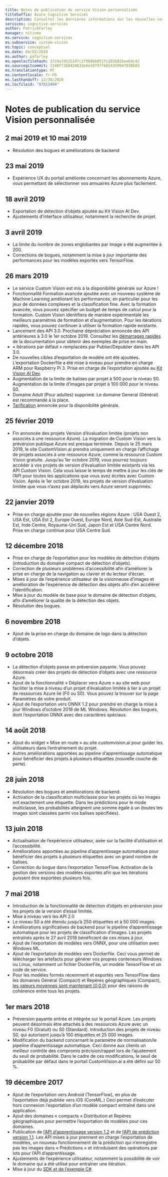 ```yaml
---
title: Notes de publication du service Vision personnalisée
titleSuffix: Azure Cognitive Services
description: Consultez les dernières informations sur les nouvelles versions fournies par l’équipe Custom Vision.
services: cognitive-services
author: PatrickFarley
manager: nitinme
ms.service: cognitive-services
ms.subservice: custom-vision
ms.topic: conceptual
ms.date: 04/03/2019
ms.author: pafarley
ms.openlocfilehash: 3724a7d515197c1f969bb051fc201b82bee64c42
ms.sourcegitcommit: 1140ff2b0424633e6e10797f6654359947038b8d
ms.translationtype: HT
ms.contentlocale: fr-FR
ms.lasthandoff: 12/30/2020
ms.locfileid: "97813494"
---
```

# <a name="custom-vision-service-release-notes"></a>Notes de publication du service Vision personnalisée

## <a name="may-2-2019-and-may-10-2019"></a>2 mai 2019 et 10 mai 2019

- Résolution des bogues et améliorations de backend

## <a name="may-23-2019"></a>23 mai 2019

- Expérience UX du portail améliorée concernant les abonnements Azure, vous permettant de sélectionner vos annuaires Azure plus facilement.

## <a name="april-18-2019"></a>18 avril 2019 

- Exportation de détection d’objets ajoutée au Kit Vision AI Dev.
- Ajustements d’interface utilisateur, notamment la recherche de projet.

## <a name="april-3-2019"></a>3 avril 2019

- La limite du nombre de zones englobantes par image a été augmentée à 200. 
- Corrections de bogues, notamment la mise à jour importante des performances pour les modèles exportés vers TensorFlow. 

## <a name="march-26-2019"></a>26 mars 2019

- Le service Custom Vision est mis à la disponibilité générale sur Azure !
- Fonctionnalité Formation avancée ajoutée avec un nouveau système de Machine Learning améliorant les performances, en particulier pour les jeux de données complexes et la classification fine. Avec la formation avancée, vous pouvez spécifier un budget de temps de calcul pour la formation. Custom Vision identifiera de manière expérimentale les meilleurs paramètres de formation et d’augmentation. Pour les itérations rapides, vous pouvez continuer à utiliser la formation rapide existante.
- Lancement des API 3.0. Prochaine dépréciation annoncée des API antérieures à 3.0 le 1er octobre 2019. Consultez les [démarrages rapides](./quickstarts/image-classification.md) de la documentation pour obtenir des exemples de prise en main.
- « Itérations par défaut » remplacées par Publier/Dépublier dans les API 3.0.
- De nouvelles cibles d’exportation de modèle ont été ajoutées. L’exportation Dockerfile a été mise à niveau pour prendre en charge ARM pour Raspberry Pi 3. Prise en charge de l’exportation ajoutée au [Kit Vision AI Dev](https://visionaidevkit.com/).
- Augmentation de la limite de balises par projet à 500 pour le niveau S0. Augmentation de la limite d’images par projet à 100 000 pour le niveau S0.
- Domaine Adult (Pour adultes) supprimé. Le domaine General (Général) est recommandé à la place.
- [Tarification](https://azure.microsoft.com/pricing/details/cognitive-services/custom-vision-service/) annoncée pour la disponibilité générale.  

## <a name="february-25-2019"></a>25 février 2019

- Fin annoncée des projets Version d’évaluation limitée (projets non associés à une ressource Azure). La migration de Custom Vision vers la préversion publique Azure est presque terminée. Depuis le 25 mars 2019, le site CustomVision.ai prendra uniquement en charge l’affichage de projets associés à une ressource Azure, comme la ressource Custom Vision gratuite. Jusqu’au 1er octobre 2019, vous pourrez toujours accéder à vos projets de version d’évaluation limitée existants via les API Custom Vision. Cela vous laisse le temps de mettre à jour les clés de l’API pour toutes les applications que vous avez écrites avec Custom Vision. Après le 1er octobre 2019, les projets de version d’évaluation limitée que vous n’avez pas déplacés vers Azure seront supprimés.

## <a name="january-22-2019"></a>22 janvier 2019

- Prise en charge ajoutée pour de nouvelles régions Azure : USA Ouest 2, USA Est, USA Est 2, Europe Ouest, Europe Nord, Asie Sud-Est, Australie Est, Inde Centre, Royaume-Uni Sud, Japon Est et USA Centre Nord. Prise en charge continue pour USA Centre Sud.

## <a name="december-12-2018"></a>12 décembre 2018

- Prise en charge de l’exportation pour les modèles de détection d’objets (introduction du domaine compact de détection d’objets).
- Correction de plusieurs problèmes d’accessibilité afin d’améliorer la prise en charge de la navigation au clavier et du lecteur d’écran.
- Mises à jour de l’expérience utilisateur de la visionneuse d’images et amélioration de l’expérience de détection des objets afin d’en accélérer l’identification.  
- Mise à jour du modèle de base pour le domaine de détection d’objets, afin d’améliorer la qualité de la détection des objets.
- Résolution des bogues.

## <a name="november-6-2018"></a>6 novembre 2018

- Ajout de la prise en charge du domaine de logo dans la détection d’objets.

## <a name="october-9-2018"></a>9 octobre 2018

- La détection d’objets passe en préversion payante. Vous pouvez désormais créer des projets de détection d’objets avec une ressource Azure.
- Ajout de la fonctionnalité « Déplacer vers Azure » au site web pour faciliter la mise à niveau d’un projet d’évaluation limitée à lier à un projet de ressources Azure lié (F0 ou S0). Vous pouvez la trouver sur la page Paramètres de votre produit.  
- Ajout de l’exportation vers ONNX 1.2 pour prendre en charge la mise à jour Windows d’octobre 2018 de ML Windows.
Résolution des bogues, dont l’exportation ONNX avec des caractères spéciaux.

## <a name="august-14-2018"></a>14 août 2018

- Ajout du widget « Mise en route » au site customvision.ai pour guider les utilisateurs dans l’entraînement du projet.
- Autres améliorations apportées au pipeline d’apprentissage automatique pour bénéficier des projets à plusieurs étiquettes (nouvelle couche de perte).

## <a name="june-28-2018"></a>28 juin 2018

- Résolution des bogues et améliorations de backend.
- Activation de la classification multiclasse pour les projets où les images ont exactement une étiquette. Dans les prédictions pour le mode multiclasse, les probabilités atteignent une somme égale à un (toutes les images sont classées parmi vos balises spécifiées).

## <a name="june-13-2018"></a>13 juin 2018

- Actualisation de l’expérience utilisateur, axée sur la facilité d’utilisation et l’accessibilité.
- Améliorations apportées au pipeline d’apprentissage automatique pour bénéficier des projets à plusieurs étiquettes avec un grand nombre de balises.
- Correction du bogue dans l’exportation TensorFlow. Activation de la gestion des versions des modèles exportés afin que les itérations puissent être exportées plusieurs fois.

## <a name="may-7-2018"></a>7 mai 2018

- Introduction de la fonctionnalité de détection d’objets en préversion pour les projets de la version d’essai limitée.
- Mise à niveau vers les API 2.0
- Le niveau S0 a été étendu jusqu’à 250 étiquettes et à 50 000 images.
- Améliorations significatives de backend pour le pipeline d’apprentissage automatique pour les projets de classification d’images. Les projets entraînés après le 27 avril 2018 bénéficient de ces mises à jour.
- Ajout de l’exportation de modèles vers ONNX, pour une utilisation avec Windows ML.
- Ajout de l’exportation de modèles vers Dockerfile. Ceci vous permet de télécharger les artefacts pour générer vos propres conteneurs Windows ou Linux, notamment un fichier DockerFile, un modèle TensorFlow et un code de service.
- Pour les modèles formés récemment et exportés vers TensorFlow dans les domaines Général (Compact) et Repères géographiques (Compact), [les valeurs moyennes sont maintenant (0,0,0)](https://github.com/azure-samples/cognitive-services-android-customvision-sample) pour des raisons de cohérence entre tous les projets.

## <a name="march-1-2018"></a>1er mars 2018

- Préversion payante entrée et intégrée sur le portail Azure. Les projets peuvent désormais être attachés à des ressources Azure avec un niveau F0 (Gratuit) ou S0 (Standard). Introduction des projets de niveau S0, qui autorisent jusqu’à 100 étiquettes et 25 000 images.
- Modification du backend concernant le paramètre de normalisation/le pipeline d’apprentissage automatique. Ceci donne aux clients un meilleur contrôle des compromis précision/rappel lors de l’ajustement du seuil de probabilité. Dans le cadre de ces modifications, le seuil de probabilité par défaut dans le portail CustomVision.ai a été défini sur 50 %.

## <a name="december-19-2017"></a>19 décembre 2017

- Ajout de l’exportation vers Android (TensorFlow), en plus de l’exportation déjà publiée vers iOS (CoreML.) Ceci permet d’exécuter hors connexion l’exportation d’un modèle compact entraîné dans une application.
- Ajout des domaines « compacts » Distribution et Repères géographiques pour permettre l’exportation de modèles pour ces domaines.
- Publication de [l’API d’apprentissage version 1.2](https://southcentralus.dev.cognitive.microsoft.com/docs/services/f2d62aa3b93843d79e948fe87fa89554/operations/5a3044ee08fa5e06b890f11f) et de [l’API de prédiction version 1.1](https://southcentralus.dev.cognitive.microsoft.com/docs/services/57982f59b5964e36841e22dfbfe78fc1/operations/5a3044f608fa5e06b890f164). Les API mises à jour prennent en charge l’exportation de modèles, un nouveau fonctionnement de la prédiction qui n’enregistre pas les images dans « Prédictions » et introduisent des opérations par lots pour l’API d’apprentissage.
- Ajustements de l’expérience utilisateur, notamment la possibilité de voir le domaine qui a été utilisé pour entraîner une itération.
- Mise à jour du [SDK et de l’exemple C#](https://github.com/Microsoft/Cognitive-CustomVision-Windows).